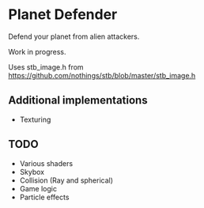 # Planet Defender
Defend your planet from alien attackers.

Work in progress.

Uses stb_image.h from https://github.com/nothings/stb/blob/master/stb_image.h

## Additional implementations
- Texturing

## TODO
- Various shaders
- Skybox
- Collision (Ray and spherical)
- Game logic
- Particle effects
